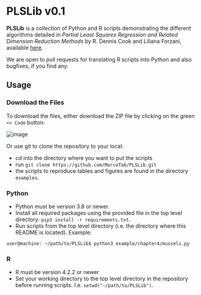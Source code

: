 # PLSLib v0.1

**PLSLib** is a collection of Python and R scripts demonstrating the different algorithms detailed in *Partial Least Squares Regression and Related Dimension Reduction Methods* by R. Dennis Cook and Liliana Forzani, available [here](https://lforzani.github.io/PLSR-book/).

We are open to pull requests for translating R scripts into Python and also bugfixes, if you find any.

## Usage

### Download the Files
To download the files, either download the ZIP file by clicking on the green `<> Code` button: 

![image](https://github.com/MarcoTab/PLSLib/assets/64563061/0f69178c-fd4c-4c31-b42d-cd411ed09788)

Or use git to clone the repository to your local: 
- cd into the directory where you want to put the scripts
- run `git clone https://github.com/MarcoTab/PLSLib.git`
- the scripts to reproduce tables and figures are found in the directory `examples`.


### Python
* Python must be version 3.8 or newer.
* Install all required packages using the provided file in the top level directory: `pip3 install -r requirements.txt`.
* Run scripts from the top level directory (i.e. the directory where this README is located). 
Example:

```user@machine: ~/path/to/PLSLib$ python3 example/chapter4/mussels.py```

### R
* R must be version 4.2.2 or newer
* Set your working directory to the top level directory in the repository before running scripts. I.e. `setwd("~/path/to/PLSLib")`.
